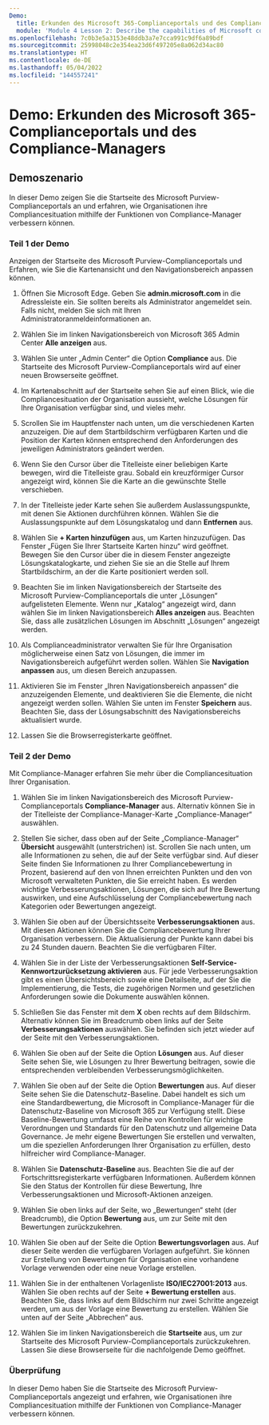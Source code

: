 ```yaml
---
Demo:
  title: Erkunden des Microsoft 365-Complianceportals und des Compliance-Managers
  module: 'Module 4 Lesson 2: Describe the capabilities of Microsoft compliance solutions: Describe the compliance management capabilities of Microsoft Purview'
ms.openlocfilehash: 7c0b3e5a3153e48ddb3a7e7cca991c9df6a89bdf
ms.sourcegitcommit: 25998048c2e354ea23d6f497205e8a062d34ac80
ms.translationtype: HT
ms.contentlocale: de-DE
ms.lasthandoff: 05/04/2022
ms.locfileid: "144557241"
---
```

# <a name="demo-explore-the-microsoft-purview-compliance-portal--compliance-manager"></a>Demo: Erkunden des Microsoft 365-Complianceportals und des Compliance-Managers

## <a name="demo-scenario"></a>Demoszenario

In dieser Demo zeigen Sie die Startseite des Microsoft Purview-Complianceportals an und erfahren, wie Organisationen ihre Compliancesituation mithilfe der Funktionen von Compliance-Manager verbessern können.

### <a name="demo-part-1"></a>Teil 1 der Demo

Anzeigen der Startseite des Microsoft Purview-Complianceportals und Erfahren, wie Sie die Kartenansicht und den Navigationsbereich anpassen können.

1. Öffnen Sie Microsoft Edge. Geben Sie **admin.microsoft.com** in die Adressleiste ein. Sie sollten bereits als Administrator angemeldet sein.  Falls nicht, melden Sie sich mit Ihren Administratoranmeldeinformationen an.

1. Wählen Sie im linken Navigationsbereich von Microsoft 365 Admin Center **Alle anzeigen** aus.

1. Wählen Sie unter „Admin Center“ die Option **Compliance** aus.  Die Startseite des Microsoft Purview-Complianceportals wird auf einer neuen Browserseite geöffnet.  

1. Im Kartenabschnitt auf der Startseite sehen Sie auf einen Blick, wie die Compliancesituation der Organisation aussieht, welche Lösungen für Ihre Organisation verfügbar sind, und vieles mehr.

1. Scrollen Sie im Hauptfenster nach unten, um die verschiedenen Karten anzuzeigen. Die auf dem Startbildschirm verfügbaren Karten und die Position der Karten können entsprechend den Anforderungen des jeweiligen Administrators geändert werden.  

1. Wenn Sie den Cursor über die Titelleiste einer beliebigen Karte bewegen, wird die Titelleiste grau.  Sobald ein kreuzförmiger Cursor angezeigt wird, können Sie die Karte an die gewünschte Stelle verschieben.

1. In der Titelleiste jeder Karte sehen Sie außerdem Auslassungspunkte, mit denen Sie Aktionen durchführen können.  Wählen Sie die Auslassungspunkte auf dem Lösungskatalog und dann **Entfernen** aus.

1. Wählen Sie **+ Karten hinzufügen** aus, um Karten hinzuzufügen.  Das Fenster „Fügen Sie Ihrer Startseite Karten hinzu“ wird geöffnet.  Bewegen Sie den Cursor über die in diesem Fenster angezeigte Lösungskatalogkarte, und ziehen Sie sie an die Stelle auf Ihrem Startbildschirm, an der die Karte positioniert werden soll.

1. Beachten Sie im linken Navigationsbereich der Startseite des Microsoft Purview-Complianceportals die unter „Lösungen“ aufgelisteten Elemente.  Wenn nur „Katalog“ angezeigt wird, dann wählen Sie im linken Navigationsbereich **Alles anzeigen** aus.  Beachten Sie, dass alle zusätzlichen Lösungen im Abschnitt „Lösungen“ angezeigt werden.  

1. Als Complianceadministrator verwalten Sie für Ihre Organisation möglicherweise einen Satz von Lösungen, die immer im Navigationsbereich aufgeführt werden sollen.  Wählen Sie **Navigation anpassen** aus, um diesen Bereich anzupassen.  

1. Aktivieren Sie im Fenster „Ihren Navigationsbereich anpassen“ die anzuzeigenden Elemente, und deaktivieren Sie die Elemente, die nicht angezeigt werden sollen.  Wählen Sie unten im Fenster **Speichern** aus.  Beachten Sie, dass der Lösungsabschnitt des Navigationsbereichs aktualisiert wurde.

1. Lassen Sie die Browserregisterkarte geöffnet.

### <a name="demo-part-2"></a>Teil 2 der Demo

Mit Compliance-Manager erfahren Sie mehr über die Compliancesituation Ihrer Organisation.

1. Wählen Sie im linken Navigationsbereich des Microsoft Purview-Complianceportals **Compliance-Manager** aus.  Alternativ können Sie in der Titelleiste der Compliance-Manager-Karte „Compliance-Manager“ auswählen.

1. Stellen Sie sicher, dass oben auf der Seite „Compliance-Manager“ **Übersicht** ausgewählt (unterstrichen) ist. Scrollen Sie nach unten, um alle Informationen zu sehen, die auf der Seite verfügbar sind.  Auf dieser Seite finden Sie Informationen zu Ihrer Compliancebewertung in Prozent, basierend auf den von Ihnen erreichten Punkten und den von Microsoft verwalteten Punkten, die Sie erreicht haben.   Es werden wichtige Verbesserungsaktionen, Lösungen, die sich auf Ihre Bewertung auswirken, und eine Aufschlüsselung der Compliancebewertung nach Kategorien oder Bewertungen angezeigt.

1. Wählen Sie oben auf der Übersichtsseite **Verbesserungsaktionen** aus.  Mit diesen Aktionen können Sie die Compliancebewertung Ihrer Organisation verbessern. Die Aktualisierung der Punkte kann dabei bis zu 24 Stunden dauern.  Beachten Sie die verfügbaren Filter.

1. Wählen Sie in der Liste der Verbesserungsaktionen **Self-Service-Kennwortzurücksetzung aktivieren** aus.  Für jede Verbesserungsaktion gibt es einen Übersichtsbereich sowie eine Detailseite, auf der Sie die Implementierung, die Tests, die zugehörigen Normen und gesetzlichen Anforderungen sowie die Dokumente auswählen können.

1. Schließen Sie das Fenster mit dem **X** oben rechts auf dem Bildschirm.  Alternativ können Sie im Breadcrumb oben links auf der Seite **Verbesserungsaktionen** auswählen.  Sie befinden sich jetzt wieder auf der Seite mit den Verbesserungsaktionen.

1. Wählen Sie oben auf der Seite die Option **Lösungen** aus. Auf dieser Seite sehen Sie, wie Lösungen zu Ihrer Bewertung beitragen, sowie die entsprechenden verbleibenden Verbesserungsmöglichkeiten.

1. Wählen Sie oben auf der Seite die Option **Bewertungen** aus. Auf dieser Seite sehen Sie die Datenschutz-Baseline.  Dabei handelt es sich um eine Standardbewertung, die Microsoft in Compliance-Manager für die Datenschutz-Baseline von Microsoft 365 zur Verfügung stellt.  Diese Baseline-Bewertung umfasst eine Reihe von Kontrollen für wichtige Verordnungen und Standards für den Datenschutz und allgemeine Data Governance. Je mehr eigene Bewertungen Sie erstellen und verwalten, um die speziellen Anforderungen Ihrer Organisation zu erfüllen, desto hilfreicher wird Compliance-Manager.

1. Wählen Sie **Datenschutz-Baseline** aus.  Beachten Sie die auf der Fortschrittsregisterkarte verfügbaren Informationen.  Außerdem können Sie den Status der Kontrollen für diese Bewertung, Ihre Verbesserungsaktionen und Microsoft-Aktionen anzeigen.  

1. Wählen Sie oben links auf der Seite, wo „Bewertungen“ steht (der Breadcrumb), die Option **Bewertung** aus, um zur Seite mit den Bewertungen zurückzukehren.  

1. Wählen Sie oben auf der Seite die Option **Bewertungsvorlagen** aus.  Auf dieser Seite werden die verfügbaren Vorlagen aufgeführt. Sie können zur Erstellung von Bewertungen für Organisation eine vorhandene Vorlage verwenden oder eine neue Vorlage erstellen.

1. Wählen Sie in der enthaltenen Vorlagenliste **ISO/IEC27001:2013** aus. Wählen Sie oben rechts auf der Seite **+ Bewertung erstellen** aus.  Beachten Sie, dass links auf dem Bildschirm nur zwei Schritte angezeigt werden, um aus der Vorlage eine Bewertung zu erstellen.  Wählen Sie unten auf der Seite „Abbrechen“ aus.

1. Wählen Sie im linken Navigationsbereich die **Startseite** aus, um zur Startseite des Microsoft Purview-Complianceportals zurückzukehren.  Lassen Sie diese Browserseite für die nachfolgende Demo geöffnet.

### <a name="review"></a>Überprüfung

In dieser Demo haben Sie die Startseite des Microsoft Purview-Complianceportals angezeigt und erfahren, wie Organisationen ihre Compliancesituation mithilfe der Funktionen von Compliance-Manager verbessern können.
